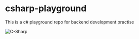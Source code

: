 # csharp-playground
This is a c# playground repo for backend development practise

![C-Sharp](https://cdn.worldvectorlogo.com/logos/c--4.svg)
